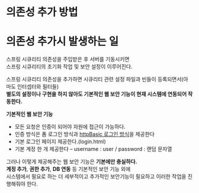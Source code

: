 # 의존성 추가 방법

# 의존성 추가시 발생하는 일
       
스프링 시큐리티 의존성을 주입받은 후 서버를 기동시키면          
스프링 시큐리티의 초기화 작업 및 보안 설정이 이루어진다.             
         
스프링 시큐리티 의존성을 추가하면 시큐리티 관련 설정 파일과 빈들이 등록되면서(아마도 인터셉터와 필터들)          
**별도의 설정이나 구현을 하지 않아도 기본적인 웹 보안 기능이 현재 시스템에 연동되어 작동한다.**          
   
**기본적인 웹 보안 기능**     
* 모든 요청은 인증이 되어야 자원에 접근이 가능하다.      
* 인증 방식은 폼 로그인 방식과 [httpBasic 로그인 방식](https://ncucu.me/125)을 제공한다
* 기본 로그인 페이지 제공한다.(login.html)         
* 기본 계정 한 개 제공한다 – username : user / password : 랜덤 문자열     
    
그러나 이렇게 제공해주는 웹 보안 기능은 **기본에만 충실하다.**             
**계정 추가**, **권한 추가**, **DB 연동** 등 기본적인 보안 기능 외에       
시스템에서 필요로 하는 더 세부적이고 추가적인 보안기능이 필요하고 이러한 작업을 진행해줘야 한다.  
